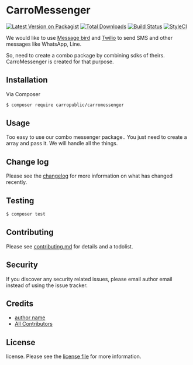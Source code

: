 # CarroMessenger

[![Latest Version on Packagist][ico-version]][link-packagist]
[![Total Downloads][ico-downloads]][link-downloads]
[![Build Status][ico-travis]][link-travis]
[![StyleCI][ico-styleci]][link-styleci]

We would like to use [Message bird](https://www.messagebird.com) and [Twilio](https://www.twilio.com/) to send SMS and other messages like WhatsApp, Line.

So, need to create a combo package by combining sdks of theirs.
CarroMessenger is created for that purpose.

## Installation

Via Composer

``` bash
$ composer require carropublic/carromessenger
```

## Usage

Too easy to use our combo messenger package.. You just need to create a array and pass it.
We will handle all the things.

## Change log

Please see the [changelog](changelog.md) for more information on what has changed recently.

## Testing

``` bash
$ composer test
```

## Contributing

Please see [contributing.md](contributing.md) for details and a todolist.

## Security

If you discover any security related issues, please email author email instead of using the issue tracker.

## Credits

- [author name][link-author]
- [All Contributors][link-contributors]

## License

license. Please see the [license file](license.md) for more information.

[ico-version]: https://img.shields.io/packagist/v/carropublic/carromessenger.svg?style=flat-square
[ico-downloads]: https://img.shields.io/packagist/dt/carropublic/carromessenger.svg?style=flat-square
[ico-travis]: https://img.shields.io/travis/carropublic/carromessenger/master.svg?style=flat-square
[ico-styleci]: https://styleci.io/repos/12345678/shield

[link-packagist]: https://packagist.org/packages/carropublic/carromessenger
[link-downloads]: https://packagist.org/packages/carropublic/carromessenger
[link-travis]: https://travis-ci.org/carropublic/carromessenger
[link-styleci]: https://styleci.io/repos/12345678
[link-author]: https://github.com/carropublic
[link-contributors]: ../../contributors

